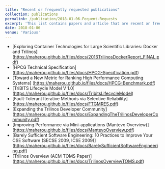 ```yaml
---
title: "Recent or frequently requested publications"
collection: publications
permalink: /publication/2018-01-06-Fequent-Requests
excerpt: 'This list contains papers and article that are recent or frequently requested.'
date: 2018-01-06
venue: 'Various'
---
```

- [Exploring Container Technologies for Large Scientific Libraries: Docker and Trilinos] (https://maherou.github.io/files/docs/2016TrilinosDockerReport_FINAL.pdf)
- [HPCG Technical Specification] (https://maherou.github.io/files/docs/HPCG-Specification.pdf)
- [Toward a New Metric for Ranking High Performance Computing Systems] (https://maherou.github.io/files/docs/HPCG-Benchmark.pdf)
- [TriBITS Lifecycle Model V 1.0] (https://maherou.github.io/files/docs/TribitsLifecycleModel)
- [Fault-Tolerant Iterative Methods via Selective Reliability] (https://maherou.github.io/files/docs/FTGMRES.pdf)
- [Expanding the Trilinos Developer Community] (https://maherou.github.io/files/docs/ExpandingTheTrilinosDeveloperCommunity.pdf)
- [Improving Performance via Mini-applications (Mantevo Overview)] (https://maherou.github.io/files/docs/MantevoOverview.pdf)
- [Barely Sufficient Software Engineering: 10 Practices to Improve Your CSE Software (SECSE 2009, ICSE 2009)] (https://maherou.github.io/files/docs/BarelySufficientSoftwareEngineering.pdf)
- [Trilinos Overview (ACM TOMS Paper)] (https://maherou.github.io/files/docs/TrilinosOverviewTOMS.pdf)

